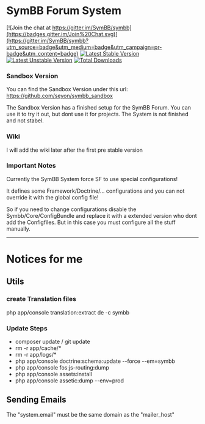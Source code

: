 # SymBB Forum System

[![Join the chat at https://gitter.im/SymBB/symbb](https://badges.gitter.im/Join%20Chat.svg)](https://gitter.im/SymBB/symbb?utm_source=badge&utm_medium=badge&utm_campaign=pr-badge&utm_content=badge)
[![Latest Stable Version](https://poser.pugx.org/symbb/symbb/v/stable.png)](https://packagist.org/packages/symbb/symbb)
[![Latest Unstable Version](https://poser.pugx.org/symbb/symbb/v/unstable.png)](https://packagist.org/packages/symbb/symbb)
[![Total Downloads](https://poser.pugx.org/symbb/symbb/downloads.png)](https://packagist.org/packages/symbb/symbb)

### Sandbox Version

You can find the Sandbox Version under this url:
https://github.com/seyon/symbb_sandbox

The Sandbox Version has a finished setup for the SymBB Forum.
You can use it to try it out, but dont use it for projects. The System is not finished and not stabel.

### Wiki

I will add the wiki later after the first pre stable version

### Important Notes

Currently the SymBB System force SF to use special configurations!

It defines some Framework/Doctrine/... configurations and you can not override it with the global config file!

So if you need to change configurations disable the Symbb/Core/ConfigBundle and replace it with a extended version who dont add the Configfiles. But in this case you must configure all the stuff manually.

---------------------------------

# Notices for me

## Utils

### create Translation files

php app/console translation:extract de -c symbb

### Update Steps

- composer update / git update
- rm -r app/cache/*
- rm -r app/logs/*
- php app/console doctrine:schema:update --force --em=symbb
- php app/console fos:js-routing:dump
- php app/console assets:install
- php app/console assetic:dump --env=prod


## Sending Emails

The "system.email" must be the same domain as the "mailer_host"

